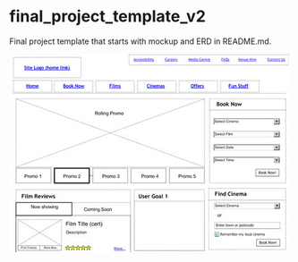 # final_project_template_v2
Final project template that starts with mockup and ERD in README.md.

![](readme/images/wireframe_example.jpg)
